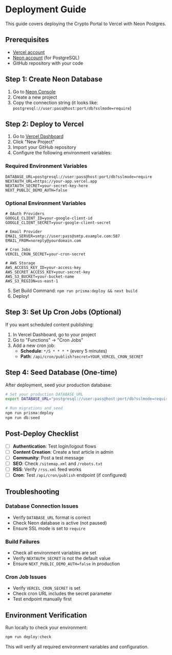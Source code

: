 # Deployment Guide

This guide covers deploying the Crypto Portal to Vercel with Neon Postgres.

## Prerequisites

- [Vercel account](https://vercel.com)
- [Neon account](https://neon.tech) (for PostgreSQL)
- GitHub repository with your code

## Step 1: Create Neon Database

1. Go to [Neon Console](https://console.neon.tech)
2. Create a new project
3. Copy the connection string (it looks like: `postgresql://user:pass@host:port/db?sslmode=require`)

## Step 2: Deploy to Vercel

1. Go to [Vercel Dashboard](https://vercel.com/dashboard)
2. Click "New Project"
3. Import your GitHub repository
4. Configure the following environment variables:

### Required Environment Variables

```
DATABASE_URL=postgresql://user:pass@host:port/db?sslmode=require
NEXTAUTH_URL=https://your-app.vercel.app
NEXTAUTH_SECRET=your-secret-key-here
NEXT_PUBLIC_DEMO_AUTH=false
```

### Optional Environment Variables

```
# OAuth Providers
GOOGLE_CLIENT_ID=your-google-client-id
GOOGLE_CLIENT_SECRET=your-google-client-secret

# Email Provider
EMAIL_SERVER=smtp://user:pass@smtp.example.com:587
EMAIL_FROM=noreply@yourdomain.com

# Cron Jobs
VERCEL_CRON_SECRET=your-cron-secret

# AWS Storage
AWS_ACCESS_KEY_ID=your-access-key
AWS_SECRET_ACCESS_KEY=your-secret-key
AWS_S3_BUCKET=your-bucket-name
AWS_S3_REGION=us-east-1
```

5. Set Build Command: `npm run prisma:deploy && next build`
6. Deploy!

## Step 3: Set Up Cron Jobs (Optional)

If you want scheduled content publishing:

1. In Vercel Dashboard, go to your project
2. Go to "Functions" → "Cron Jobs"
3. Add a new cron job:
   - **Schedule**: `*/5 * * * *` (every 5 minutes)
   - **Path**: `/api/cron/publish?secret=YOUR_VERCEL_CRON_SECRET`

## Step 4: Seed Database (One-time)

After deployment, seed your production database:

```bash
# Set your production DATABASE_URL
export DATABASE_URL="postgresql://user:pass@host:port/db?sslmode=require"

# Run migrations and seed
npm run prisma:deploy
npm run db:seed
```

## Post-Deploy Checklist

- [ ] **Authentication**: Test login/logout flows
- [ ] **Content Creation**: Create a test article in admin
- [ ] **Community**: Post a test message
- [ ] **SEO**: Check `/sitemap.xml` and `/robots.txt`
- [ ] **RSS**: Verify `/rss.xml` feed works
- [ ] **Cron**: Test `/api/cron/publish` endpoint (if configured)

## Troubleshooting

### Database Connection Issues
- Verify `DATABASE_URL` format is correct
- Check Neon database is active (not paused)
- Ensure SSL mode is set to `require`

### Build Failures
- Check all environment variables are set
- Verify `NEXTAUTH_SECRET` is not the default value
- Ensure `NEXT_PUBLIC_DEMO_AUTH=false` in production

### Cron Job Issues
- Verify `VERCEL_CRON_SECRET` is set
- Check cron URL includes the secret parameter
- Test endpoint manually first

## Environment Verification

Run locally to check your environment:

```bash
npm run deploy:check
```

This will verify all required environment variables and configuration.
